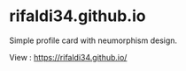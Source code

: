 # rifaldi34.github.io
Simple profile card with neumorphism design.

View : https://rifaldi34.github.io/
